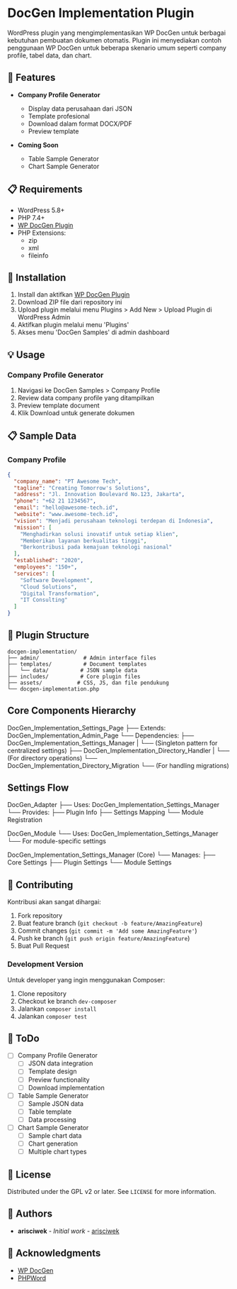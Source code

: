 # DocGen Implementation Plugin

WordPress plugin yang mengimplementasikan WP DocGen untuk berbagai kebutuhan pembuatan dokumen otomatis. Plugin ini menyediakan contoh penggunaan WP DocGen untuk beberapa skenario umum seperti company profile, tabel data, dan chart.

## 🌟 Features

- **Company Profile Generator**
  - Display data perusahaan dari JSON
  - Template profesional
  - Download dalam format DOCX/PDF
  - Preview template

- **Coming Soon**
  - Table Sample Generator
  - Chart Sample Generator

## 📋 Requirements

- WordPress 5.8+
- PHP 7.4+
- [WP DocGen Plugin](https://github.com/your-repo/wp-docgen)
- PHP Extensions:
  - zip
  - xml
  - fileinfo

## 🚀 Installation

1. Install dan aktifkan [WP DocGen Plugin](https://github.com/your-repo/wp-docgen)
2. Download ZIP file dari repository ini
3. Upload plugin melalui menu Plugins > Add New > Upload Plugin di WordPress Admin
4. Aktifkan plugin melalui menu 'Plugins'
5. Akses menu 'DocGen Samples' di admin dashboard

## 💡 Usage

### Company Profile Generator
1. Navigasi ke DocGen Samples > Company Profile
2. Review data company profile yang ditampilkan
3. Preview template document
4. Klik Download untuk generate dokumen

## 📋 Sample Data

### Company Profile
```json
{
  "company_name": "PT Awesome Tech",
  "tagline": "Creating Tomorrow's Solutions",
  "address": "Jl. Innovation Boulevard No.123, Jakarta",
  "phone": "+62 21 1234567",
  "email": "hello@awesome-tech.id",
  "website": "www.awesome-tech.id",
  "vision": "Menjadi perusahaan teknologi terdepan di Indonesia",
  "mission": [
    "Menghadirkan solusi inovatif untuk setiap klien",
    "Memberikan layanan berkualitas tinggi",
    "Berkontribusi pada kemajuan teknologi nasional"
  ],
  "established": "2020",
  "employees": "150+",
  "services": [
    "Software Development",
    "Cloud Solutions",
    "Digital Transformation",
    "IT Consulting"
  ]
}
```

## 📁 Plugin Structure

```
docgen-implementation/
├── admin/              # Admin interface files
├── templates/          # Document templates
│   └── data/          # JSON sample data
├── includes/          # Core plugin files
├── assets/           # CSS, JS, dan file pendukung
└── docgen-implementation.php
```

## Core Components Hierarchy

DocGen_Implementation_Settings_Page
├── Extends: DocGen_Implementation_Admin_Page
└── Dependencies:
    ├── DocGen_Implementation_Settings_Manager
    |   └── (Singleton pattern for centralized settings)
    ├── DocGen_Implementation_Directory_Handler
    |   └── (For directory operations)
    └── DocGen_Implementation_Directory_Migration
        └── (For handling migrations)

## Settings Flow
DocGen_Adapter
├── Uses: DocGen_Implementation_Settings_Manager
└── Provides:
    ├── Plugin Info
    ├── Settings Mapping
    └── Module Registration

DocGen_Module
└── Uses: DocGen_Implementation_Settings_Manager
    └── For module-specific settings

DocGen_Implementation_Settings_Manager (Core)
└── Manages:
    ├── Core Settings
    ├── Plugin Settings
    └── Module Settings

## 🤝 Contributing

Kontribusi akan sangat dihargai:

1. Fork repository
2. Buat feature branch (`git checkout -b feature/AmazingFeature`)
3. Commit changes (`git commit -m 'Add some AmazingFeature'`)
4. Push ke branch (`git push origin feature/AmazingFeature`)
5. Buat Pull Request

### Development Version

Untuk developer yang ingin menggunakan Composer:
1. Clone repository
2. Checkout ke branch `dev-composer`
3. Jalankan `composer install`
4. Jalankan `composer test`

## 📝 ToDo

- [ ] Company Profile Generator
  - [ ] JSON data integration
  - [ ] Template design
  - [ ] Preview functionality
  - [ ] Download implementation

- [ ] Table Sample Generator
  - [ ] Sample JSON data
  - [ ] Table template
  - [ ] Data processing

- [ ] Chart Sample Generator
  - [ ] Sample chart data
  - [ ] Chart generation
  - [ ] Multiple chart types

## 📄 License

Distributed under the GPL v2 or later. See `LICENSE` for more information.

## 👥 Authors

- **arisciwek** - *Initial work* - [arisciwek](https://github.com/arisciwek)

## 🙏 Acknowledgments

- [WP DocGen](https://github.com/arisciwek/wp-docgen)
- [PHPWord](https://github.com/PHPOffice/PHPWord)

